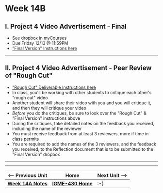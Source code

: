# Week 14B

## I. Project 4 Video Advertisement - Final
- See dropbox in myCourses
- Due Friday 12/13 @ 11:59PM
- ["Final Version" Instructions here](https://docs.google.com/document/d/1OqtnPnlhryiWUsX4-U04baMLN5suB4B70udGzZ5o08U/edit?usp=sharing)

---

## II. Project 4 Video Advertisement - Peer Review of "Rough Cut"
- ["Rough Cut" Deliverable Instructions here](https://docs.google.com/document/d/1T1-9-pM7ewtfgdOjSMhdqrpZGdbkXzUXV1chF-aW5Qs/edit?usp=sharing)
- In class, you'll be working with other students to critique each other's "rough cut" video
- Another student will share their video with you and you will critique it, and then they will critique your video
- *Before* you do the critiques, be sure to look over the "Rough Cut" & "Final Version" instructions above
- During the critiques, take detailed notes on the feedback you received, including the name of the reviewer
- You must receive feedback from at least 3 reviewers, more if time in class permits
- You are required to add the names of the 3 reviewers, and the feedback you received, to the Reflection document that is to be submitted to the "Final Version" dropbox


---
---

| <-- Previous Unit | Home | Next Unit -->
| --- | --- | --- 
|  [**Week 14A Notes**](14A.md)  |  [**IGME-430 Home**](../) | :-)
